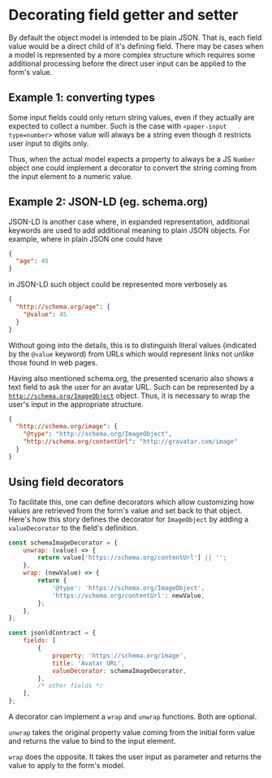 # Decorating field getter and setter

By default the object model is intended to be plain JSON. That is, each field value would be a direct
child of it's defining field. There may be cases when a model is represented by a more complex structure
which requires some additional processing before the direct user input can be applied to the form's value.

## Example 1: converting types

Some input fields could only return string values, even if they actually are expected to collect a number.
Such is the case with `<paper-input type=number>` whose value will always be a string even though it
restricts user input to digits only.

Thus, when the actual model expects a property to always be a JS `Number` object one could implement a 
decorator to convert the string coming from the input element to a numeric value.

## Example 2: JSON-LD (eg. schema.org)

JSON-LD is another case where, in expanded representation, additional keywords are used to add additional
meaning to plain JSON objects. For example, where in plain JSON one could have

```json
{
  "age": 45
}
``` 

in JSON-LD such object could be represented more verbosely as 

```json
{
  "http://schema.org/age": {
    "@value": 45
  }
}
```

Without going into the details, this is to distinguish literal values (indicated by the `@value` keyword)
from URLs which would represent links not unlike those found in web pages.

Having also mentioned schema.org, the presented scenario also shows a text field to ask the user for an 
avatar URL. Such can be represented by a [`http://schema.org/ImageObject`][io] object. Thus, it is necessary
to wrap the user's input in the appropriate structure.

```json
{
  "http://schema.org/image": {
    "@type": "http://schema.org/ImageObject",
    "http://schema.org/contentUrl": "http://gravatar.com/image"
  }
}
```

[io]: http://schema.org/ImageObject

## Using field decorators

To facilitate this, one can define decorators which allow customizing how values are retrieved from the
form's value and set back to that object. Here's how this story defines the decorator for `ImageObject` by
adding a `valueDecorator` to the field's definition.

```js
const schemaImageDecorator = {
    unwrap: (value) => {
        return value['https://schema.org/contentUrl'] || '';
    },
    wrap: (newValue) => {
        return {
            '@type': 'https://schema.org/ImageObject',
            'https://schema.org/contentUrl': newValue,
        };
    },
};

const jsonldContract = {
    fields: [
        {
            property: 'https://schema.org/image',
            title: 'Avatar URL',
            valueDecorator: schemaImageDecorator,
        },
        /* other fields */
    ],
};
```

A decorator can implement a `wrap` and `unwrap` functions. Both are optional. 

`unwrap` takes the original property value coming from the initial form value and returns the value to
bind to the input element.

`wrap` does the opposite. It takes the user input as parameter and returns the value to apply to the
form's model.

